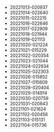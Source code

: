 
* 20221013-020937
* 20221014-022640
* 20221015-022215
* 20221016-022646
* 20221017-022909
* 20221018-021944
* 20221019-021113
* 20221020-021224
* 20221021-015229
* 20221022-020354
* 20221023-021044
* 20221024-022934
* 20221025-022303
* 20221026-015852
* 20221027-015609
* 20221028-020404
* 20221029-014914
* 20221030-020759
* 20221031-020843
* 20221101-021624
* 20221102-020456
* 20221103-015131
* 20221104-015736
